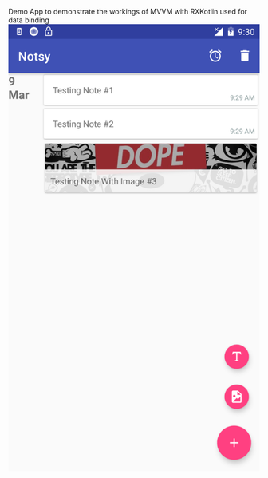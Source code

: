 Demo App to demonstrate the workings of MVVM with RXKotlin used for data binding
![alt text](https://github.com/Ayu5h5hakya/Notsy/blob/master/device-2018-03-09-093017.png?raw=true "Title")
